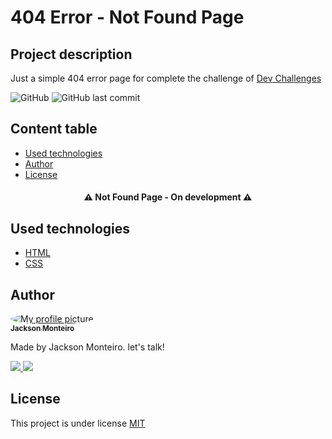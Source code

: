# 404 Error - Not Found Page

## Project description
<p>
  Just a simple 404 error page for complete the challenge of <a href="https://devchallenges.io" target="_blank">Dev Challenges</a>
</p>

![GitHub](https://img.shields.io/github/license/jacksonmonteiro/404_not_found_page?style=flat-square) ![GitHub last commit](https://img.shields.io/github/last-commit/jacksonmonteiro/404_not_found_page?style=flat-square)

## Content table

- [Used technologies](#tech)
- [Author](#author)
- [License](#license)


<h4 align="center" >
⚠️ Not Found Page - On development ⚠️
</h4>

<h2 id="tech">Used technologies</h2>

- [HTML](https://developer.mozilla.org/pt-BR/docs/Web/HTML)
- [CSS](https://developer.mozilla.org/pt-BR/docs/Web/CSS)


<h2 id="author">Author</h2>

<a href="#">
	<img style="border-radius: 50%;" src="https://avatars1.githubusercontent.com/u/54756984?s=60&v=4" alt="My profile picture"/>
 	<br/>
	<sub><b>Jackson Monteiro</b></sub></a> 
 </a>

Made by Jackson Monteiro. let's talk!

<a href="https://www.linkedin.com/in/jackson-monteiro-716353199/" target="_blank">
	<img src="https://img.shields.io/badge/-Jackson-blue?style=flat-square&logo=Linkedin&logoColor=white">
</a>
<a href="mailto:infor.jackson324@gmail.com">
	<img src="https://img.shields.io/badge/-infor.jackson324@gmail.com-c14438?style=flat-square&logo=Gmail&logoColor=white">
</a>

<h2 id="license">License</h2>

This project is under license [MIT](https://github.com/JacksonMonteiro/purchase_of_pizzas/blob/main/LICENSE)
